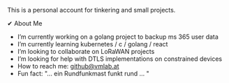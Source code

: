 This is a personal account for tinkering and small projects.

✔ About Me

- I’m currently working on a golang project to backup ms 365 user data
- I’m currently learning kubernetes / c / golang / react
- I’m looking to collaborate on LoRaWAN projects
- I’m looking for help with DTLS implementations on constrained devices
- How to reach me: github@vmlab.at
- Fun fact: "... ein Rundfunkmast funkt rund ... "
